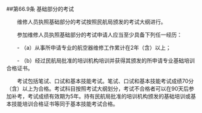 ##第66.9条    基础部分的考试

　　维修人员执照基础部分的考试按照民航局颁发的考试大纲进行。

　　参加维修人员执照基础部分的考试申请人应当至少具备下列任一经历：

　　- （a）从事所申请专业的航空器维修工作累计在2年（含）以上；

　　- （b）经过民航局批准的培训机构培训并获得其颁发的所申请专业基础培训合格证书。

　　考试包括笔试、口试和基本技能考试。笔试、口试和基本技能考试成绩70分（含）以上为合格。考试科目按照考试大纲划分，考试不合格者可以在90天后参加补考，考试成绩有效期为5年。持有民航局批准的培训机构颁发的基础培训或基本技能培训合格证书等同于基本技能考试合格。